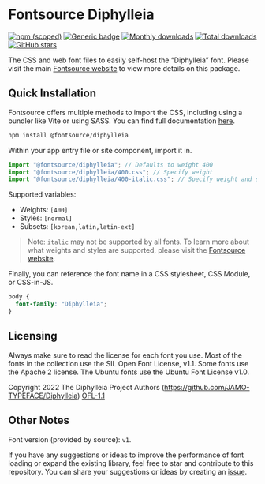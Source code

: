 # Fontsource Diphylleia

[![npm (scoped)](https://img.shields.io/npm/v/@fontsource/diphylleia?color=brightgreen)](https://www.npmjs.com/package/@fontsource/diphylleia) [![Generic badge](https://img.shields.io/badge/fontsource-passing-brightgreen)](https://github.com/fontsource/fontsource) [![Monthly downloads](https://badgen.net/npm/dm/@fontsource/diphylleia)](https://github.com/fontsource/fontsource) [![Total downloads](https://badgen.net/npm/dt/@fontsource/diphylleia)](https://github.com/fontsource/fontsource) [![GitHub stars](https://img.shields.io/github/stars/fontsource/fontsource.svg?style=social&label=Star)](https://github.com/fontsource/fontsource/stargazers)

The CSS and web font files to easily self-host the “Diphylleia” font. Please visit the main [Fontsource website](https://fontsource.org/fonts/diphylleia) to view more details on this package.

## Quick Installation

Fontsource offers multiple methods to import the CSS, including using a bundler like Vite or using SASS. You can find full documentation [here](https://fontsource.org/docs/getting-started/introduction).

```javascript
npm install @fontsource/diphylleia
```

Within your app entry file or site component, import it in.

```javascript
import "@fontsource/diphylleia"; // Defaults to weight 400
import "@fontsource/diphylleia/400.css"; // Specify weight
import "@fontsource/diphylleia/400-italic.css"; // Specify weight and style
```

Supported variables:
- Weights: `[400]`
- Styles: `[normal]`
- Subsets: `[korean,latin,latin-ext]`

> Note: `italic` may not be supported by all fonts. To learn more about what weights and styles are supported, please visit the [Fontsource website](https://fontsource.org/fonts/diphylleia).

Finally, you can reference the font name in a CSS stylesheet, CSS Module, or CSS-in-JS.

```css
body {
  font-family: "Diphylleia";
}
```

## Licensing
Always make sure to read the license for each font you use. Most of the fonts in the collection use the SIL Open Font License, v1.1. Some fonts use the Apache 2 license. The Ubuntu fonts use the Ubuntu Font License v1.0.

Copyright 2022 The Diphylleia Project Authors (https://github.com/JAMO-TYPEFACE/Diphylleia)
[OFL-1.1](http://scripts.sil.org/OFL)

## Other Notes
Font version (provided by source): `v1`.

If you have any suggestions or ideas to improve the performance of font loading or expand the existing library, feel free to star and contribute to this repository. You can share your suggestions or ideas by creating an [issue](https://github.com/fontsource/fontsource/issues).